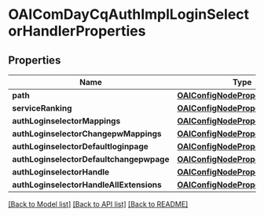 # OAIComDayCqAuthImplLoginSelectorHandlerProperties

## Properties
Name | Type | Description | Notes
------------ | ------------- | ------------- | -------------
**path** | [**OAIConfigNodePropertyString***](OAIConfigNodePropertyString.md) |  | [optional] 
**serviceRanking** | [**OAIConfigNodePropertyInteger***](OAIConfigNodePropertyInteger.md) |  | [optional] 
**authLoginselectorMappings** | [**OAIConfigNodePropertyArray***](OAIConfigNodePropertyArray.md) |  | [optional] 
**authLoginselectorChangepwMappings** | [**OAIConfigNodePropertyArray***](OAIConfigNodePropertyArray.md) |  | [optional] 
**authLoginselectorDefaultloginpage** | [**OAIConfigNodePropertyString***](OAIConfigNodePropertyString.md) |  | [optional] 
**authLoginselectorDefaultchangepwpage** | [**OAIConfigNodePropertyString***](OAIConfigNodePropertyString.md) |  | [optional] 
**authLoginselectorHandle** | [**OAIConfigNodePropertyArray***](OAIConfigNodePropertyArray.md) |  | [optional] 
**authLoginselectorHandleAllExtensions** | [**OAIConfigNodePropertyBoolean***](OAIConfigNodePropertyBoolean.md) |  | [optional] 

[[Back to Model list]](../README.md#documentation-for-models) [[Back to API list]](../README.md#documentation-for-api-endpoints) [[Back to README]](../README.md)


